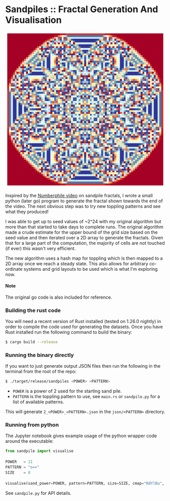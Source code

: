 Sandpiles :: Fractal Generation And Visualisation
=================================================

![Sandpile](index.png)

Inspired by the [Numberphile video](https://www.youtube.com/watch?v=1MtEUErz7Gg)
on sandpile fractals, I wrote a small python (later go) program to generate the
fractal shown towards the end of the video. The next obvious step was to try new
toppling patterns and see what they produced!

I was able to get up to seed values of ~2^24 with my original algorithm but more
than that started to take days to complete runs. The original algorithm made a
crude estimate for the upper bound of the grid size based on the seed value and
then iterated over a 2D array to generate the fractals. Given that for a large
part of the computation, the majority of cells are not touched (if ever) this
wasn't very efficient.

The new algorithm uses a hash map for toppling which is then mapped to a 2D
array once we reach a steady state. This also allows for arbitrary co-ordinate
systems and grid layouts to be used which is what I'm exploring now.

#### Note
The original go code is also included for reference.


### Building the rust code
You will need a recent version of Rust installed (tested on 1.26.0 nightly) in
order to compile the code used for generating the datasets. Once you have Rust
installed run the following command to build the binary:
```bash
$ cargo build --release
```

### Running the binary directly
If you want to just generate output JSON files then run the following in the terminal
from the root of the repo:
```bash
$ ./target/release/sandpiles <POWER> <PATTERN>
```

- `POWER` is a power of 2 used for the starting sand pile.
- `PATTERN` is the toppling pattern to use, see `main.rs` or `sandpile.py` for a
  list of available patterns.

This will generate `2_<POWER>_<PATTERN>.json` in the `json/<PATTERN>` directory.


### Running from python
The Jupyter notebook gives example usage of the python wrapper code around the
executable:

```python
from sandpile import visualise

POWER   = 21
PATTERN = "o=+"
SIZE    = 8

visualise(sand_power=POWER, pattern=PATTERN, size=SIZE, cmap="RdYlBu", save=False, force=False)
```

See `sandpile.py` for API details.
